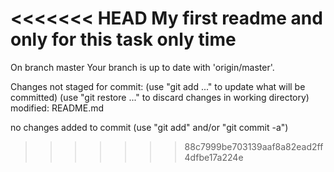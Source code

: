 <<<<<<< HEAD
My first readme
and only for this task
only time
=======
On branch master
Your branch is up to date with 'origin/master'.

Changes not staged for commit:
  (use "git add <file>..." to update what will be committed)
  (use "git restore <file>..." to discard changes in working directory)
	modified:   README.md

no changes added to commit (use "git add" and/or "git commit -a")
>>>>>>> 88c7999be703139aaf8a82ead2ff4dfbe17a224e
